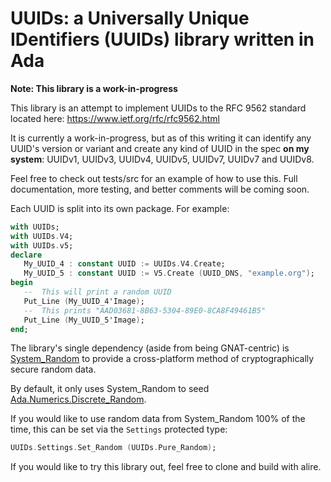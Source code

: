 # UUIDs: a Universally Unique IDentifiers (UUIDs) library written in Ada

**Note: This library is a work-in-progress**

This library is an attempt to implement UUIDs to the RFC 9562 standard located here: https://www.ietf.org/rfc/rfc9562.html

It is currently a work-in-progress, but as of this writing it can identify any UUID's version or variant and create any kind of UUID in the spec **on my system**: UUIDv1, UUIDv3, UUIDv4, UUIDv5, UUIDv7, UUIDv7 and UUIDv8.

Feel free to check out tests/src for an example of how to use this.  Full documentation, more testing, and better comments will be coming soon.

Each UUID is split into its own package.  For example:
```ada
with UUIDs;
with UUIDs.V4;
with UUIDs.v5;
declare
   My_UUID_4 : constant UUID := UUIDs.V4.Create;
   My_UUID_5 : constant UUID := V5.Create (UUID_DNS, "example.org");
begin
   --  This will print a random UUID
   Put_Line (My_UUID_4'Image);
   --  This prints "AAD03681-8B63-5304-89E0-8CA8F49461B5"
   Put_Line (My_UUID_5'Image);
end;
```

The library's single dependency (aside from being GNAT-centric) is [System_Random](https://github.com/AntonMeep/system_random/) to provide a cross-platform method of cryptographically secure random data.

By default, it only uses System_Random to seed [Ada.Numerics.Discrete_Random](https://www.adaic.org/resources/add_content/standards/05rm/html/RM-A-5-2.html#I5459).

If you would like to use random data from System_Random 100% of the time, this can be set via the `Settings` protected type:
```ada
UUIDs.Settings.Set_Random (UUIDs.Pure_Random);
```

If you would like to try this library out, feel free to clone and build with alire.